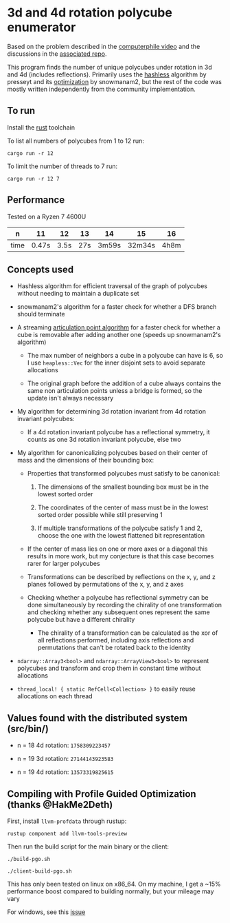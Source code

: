 # 3d and 4d rotation polycube enumerator

Based on the problem described in the [computerphile video](https://www.youtube.com/watch?v=g9n0a0644B4) and the discussions in the [associated repo](https://github.com/mikepound/opencubes).

This program finds the number of unique polycubes under rotation in 3d and 4d (includes reflections). Primarily uses the [hashless](https://github.com/mikepound/opencubes/issues/11) algorithm by presseyt and its [optimization](https://github.com/mikepound/opencubes/issues/49) by snowmanam2, but the rest of the code was mostly written independently from the community implementation.

## To run

Install the [rust](https://www.rust-lang.org/tools/install) toolchain

To list all numbers of polycubes from 1 to 12 run:

```
cargo run -r 12
```

To limit the number of threads to 7 run:

```
cargo run -r 12 7
```

## Performance

Tested on a Ryzen 7 4600U

| n | 11 | 12 | 13 | 14 | 15 | 16 |
| --- | --- | --- | --- | --- | --- | --- |
| time | 0.47s | 3.5s | 27s | 3m59s | 32m34s | 4h8m |

## Concepts used

* Hashless algorithm for efficient traversal of the graph of polycubes without needing to maintain a duplicate set

* snowmanam2's algorithm for a faster check for whether a DFS branch should terminate

* A streaming [articulation point algorithm](https://people.cs.umass.edu/~mcgregor/papers/05-tcs.pdf) for a faster check for whether a cube is removable after adding another one (speeds up snowmanam2's algorithm)

    * The max number of neighbors a cube in a polycube can have is 6, so I use ```heapless::Vec``` for the inner disjoint sets to avoid separate allocations

    * The original graph before the addition of a cube always contains the same non articulation points unless a bridge is formed, so the update isn't always necessary

* My algorithm for determining 3d rotation invariant from 4d rotation invariant polycubes:

    * If a 4d rotation invariant polycube has a reflectional symmetry, it counts as one 3d rotation invariant polycube, else two

* My algorithm for canonicalizing polycubes based on their center of mass and the dimensions of their bounding box:

    * Properties that transformed polycubes must satisfy to be canonical:

        1. The dimensions of the smallest bounding box must be in the lowest sorted order

        2. The coordinates of the center of mass must be in the lowest sorted order possible while still preserving 1

        3. If multiple transformations of the polycube satisfy 1 and 2, choose the one with the lowest flattened bit representation

    * If the center of mass lies on one or more axes or a diagonal this results in more work, but my conjecture is that this case becomes rarer for larger polycubes

    * Transformations can be described by reflections on the x, y, and z planes followed by permutations of the x, y, and z axes

    * Checking whether a polycube has reflectional symmetry can be done simultaneously by recording the chirality of one transformation and checking whether any subsequent ones represent the same polycube but have a different chirality

        * The chirality of a transformation can be calculated as the xor of all reflections performed, including axis reflections and permutations that can't be rotated back to the identity

* ```ndarray::Array3<bool>``` and ```ndarray::ArrayView3<bool>``` to represent polycubes and transform and crop them in constant time without allocations

* ```thread_local! { static RefCell<Collection> }``` to easily reuse allocations on each thread

## Values found with the distributed system (src/bin/)

* n = 18 4d rotation: `1758309223457`

* n = 19 3d rotation: `27144143923583`

* n = 19 4d rotation: `13573319825615`

## Compiling with Profile Guided Optimization (thanks @HakMe2Deth)

First, install ```llvm-profdata``` through rustup:

```
rustup component add llvm-tools-preview
```

Then run the build script for the main binary or the client:

```
./build-pgo.sh
```

```
./client-build-pgo.sh
```

This has only been tested on linux on x86_64. On my machine, I get a ~15% performance boost compared to building normally, but your mileage may vary

For windows, see this [issue](https://github.com/pbj4/polycubes/issues/1)